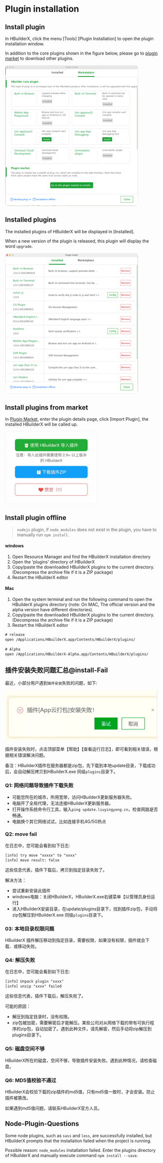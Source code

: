 # Plugin installation

## Install plugin

In HBuilderX, click the menu [Tools] [Plugin Installation] to open the plugin installation window.

In addition to the core plugins shown in the figure below, please go to [plugin market](https://ext.dcloud.net.cn/?cat1=1&cat2=11&orderBy=TotalDownload) to download other plugins.

<img src="/static/snapshots/tutorial/plugins_install_en_1.png" style="zoom: 45%;border: 1px solid #eee;border-radius: 20px;"/>

## Installed plugins

The installed plugins of HBuilderX will be displayed in [Installed].

When a new version of the plugin is released, this plugin will display the word `upgrade`.

<img src="/static/snapshots/tutorial/plugins_install_en_2.png" style="zoom: 45%;border: 1px solid #eee;border-radius: 20px;"/>

## Install plugins from market

In [Plugin Market](https://ext.dcloud.net.cn/?cat1=1&cat2=11&orderBy=TotalDownload), enter the plugin details page, click [Import Plugin], the installed HBuilderX will be called up.

<img src="/static/snapshots/tutorial/plugins_install_3.jpg" style="zoom: 45%;border: 1px solid #eee;border-radius: 20px;"/>

## Install plugin offline

> `nodejs` plugin, if `node_modules` does not exist in the plugin, you have to manually run `npm install`.

#### windows

1. Open Resource Manager and find the HBuilderX installation directory
2. Open the 'plugins' directory of HBuilderX
3. Copy/paste the downloaded HBuilderX plugins to the current directory. (Decompress the archive file if it is a ZIP package)
4. Restart the HBuilderX editor

#### Mac

1. Open the system terminal and run the following command to open the HBuilderX plugins directory (note: On MAC, The official version and the alpha version have different directories).
2. Copy/paste the downloaded HBuilderX plugins to the current directory. (Decompress the archive file if it is a ZIP package)
3. Restart the HBuilderX editor

```shell
# release
open /Applications/HBuilderX.app/Contents/HBuilderX/plugins/

# Alpha
open /Applications/HBuilderX-Alpha.app/Contents/HBuilderX/plugins/
```

## 插件安装失败问题汇总@install-Fail

最近，小部分用户遇到`插件安装`失败的问题，如下:

<img src="/static/snapshots/plugins/plugin_install_fail.png" class="hd-img" />

插件安装失败时，点击顶部菜单【帮助】【查看运行日志】，即可看到相关错误，根据相关错误解决问题。

备注：HBuilderX插件在服务器都是zip包，先下载到本地update目录，下载成功后，会自动解压拷贝到HBuilderX.exe 同级`plugins`目录下。

### Q1: 网络问题导致插件下载失败

- 可能您所在的城市，所用宽带，访问HBuilderX更新服务器失败。
- 电脑开了全局代理，无法连接HBuilderX更新服务器。
- 打开操作系统命令行工具，输入`ping update.liuyingyong.cn`，检查网路是否畅通。
- 电脑换个其它网络试试，比如连接手机4G/5G热点

### Q2: move fail

在日志中，您可能会看到如下日志:

```
[info] try move "xxxxx" to "xxxx"
[info] move result: false
```

这些信息代表，插件下载后，拷贝到指定目录失败了。

解决方法：
- 尝试重新安装此插件
- windows电脑：关闭HBuilderX，HBuilderX.exe右键菜单【以管理员身份运行】
- 进入HBuilderX安装目录，在update/plugins目录下，找到插件zip包，手动将zip包解压到HBuilderX.exe 同级`plugins`目录下。

### 03: 本地目录权限问题

HBuilderX 插件解压移动到指定目录，需要权限，如果没有权限，插件就会下载、或移动失败。

### Q4: 解压失败

在日志中，您可能会看到如下日志:
```
[info] Unpack plugin "xxxx"
[info] unzip "xxxx" failed
```
这些信息代表，插件下载后，解压失败了。

可能的原因：
- 解压到指定目录时，没有权限。
- zip包被加密，需要解密后才能解压。某些公司对从网络下载的带有可执行程序的zip包，自动加密了。遇到此种文件，请先解密，然后手动将zip解压到plugins目录下。

### Q5: 磁盘空间不够

HBuilderX所在的磁盘，空间不够，导致插件安装失败。遇到此种情况，请检查磁盘。

### Q6: MD5值校验不通过

HBuilderX会校验下载的zip插件的md5值，只有md5值一致时，才会安装。防止插件被篡改。

如果遇到md5值问题，请联系HBuilderX官方人员。

## Node-Plugin-Questions

Some node plugins, such as `sass` and `less`, are successfully installed, but HBuilderX prompts that the installation failed when the project is running.

Possible reason: `node_modules` installation failed. Enter the plugins directory of HBuilderX and manually execute command `npm install --save`.
